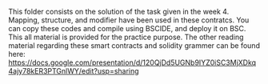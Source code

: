 This folder consists on the solution of the task given in the week 4.
Mapping, structure, and modifier have been used in these contratcs.
You can copy these codes and compile using BSCIDE, and deploy it on BSC. 
This all material is provided for the practice purpose. The other reading material regarding these smart contracts and solidity grammer can be found here: https://docs.google.com/presentation/d/120QjDd5UGNb9IYZ0iSC3MjXDkq4ajy78kER3PTGnlWY/edit?usp=sharing
